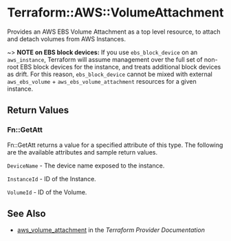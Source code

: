 # Terraform::AWS::VolumeAttachment

Provides an AWS EBS Volume Attachment as a top level resource, to attach and
detach volumes from AWS Instances.

~> **NOTE on EBS block devices:** If you use `ebs_block_device` on an `aws_instance`, Terraform will assume management over the full set of non-root EBS block devices for the instance, and treats additional block devices as drift. For this reason, `ebs_block_device` cannot be mixed with external `aws_ebs_volume` + `aws_ebs_volume_attachment` resources for a given instance.

## Return Values

### Fn::GetAtt

Fn::GetAtt returns a value for a specified attribute of this type. The following are the available attributes and sample return values.

`DeviceName` - The device name exposed to the instance.

`InstanceId` - ID of the Instance.

`VolumeId` - ID of the Volume.

## See Also

* [aws_volume_attachment](https://www.terraform.io/docs/providers/aws/r/volume_attachment.html) in the _Terraform Provider Documentation_